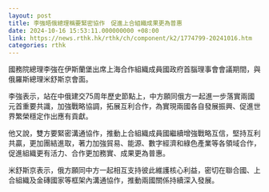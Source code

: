 ```yaml
---
layout: post
title: 李強晤俄總理稱要緊密協作　促進上合組織成果更為普惠
date: 2024-10-16 15:53:11.000000000 +08:00
link: https://news.rthk.hk/rthk/ch/component/k2/1774799-20241016.htm
categories: rthk
---
```


國務院總理李強在伊斯蘭堡出席上海合作組織成員國政府首腦理事會會議期間，與俄羅斯總理米舒斯京會面。

李強表示，站在中俄建交75周年歷史節點上，中方願同俄方一起進一步落實兩國元首重要共識，加強戰略協調，拓展互利合作，為實現兩國各自發展振興、促進世界繁榮穩定作出應有貢獻。

他又說，雙方要緊密溝通協作，推動上合組織成員國繼續增強戰略互信，堅持互利共贏，更加團結進取，著力加強貿易、能源、數字經濟和綠色產業等各領域合作，促進組織更有活力、合作更加務實、成果更為普惠。

米舒斯京表示，俄方願同中方一起相互支持彼此維護核心利益，密切在聯合國、上合組織及金磚國家等框架內溝通協作，推動兩國關係持續深入發展。
